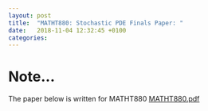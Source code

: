 ```yaml
---
layout: post
title:  "MATHT880: Stochastic PDE Finals Paper: "
date:   2018-11-04 12:32:45 +0100
categories:
---
```


# Note...
The paper below is written for MATHT880
[MATHT880.pdf](https://github.com/mathildasoda/mathildasoda.github.io/blob/master/_posts/880_final_prez_note.pdf)

